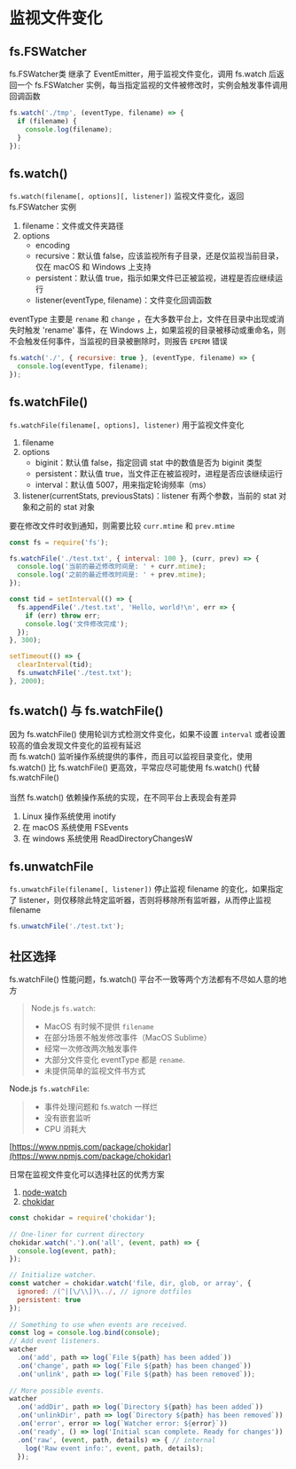 # 监视文件变化

<a name="PULEW"></a>
## fs.FSWatcher
fs.FSWatcher类 继承了 EventEmitter，用于监视文件变化，调用 fs.watch 后返回一个 fs.FSWatcher 实例，每当指定监视的文件被修改时，实例会触发事件调用回调函数
```javascript
fs.watch('./tmp', (eventType, filename) => {
  if (filename) {
    console.log(filename);
  }
});
```
<a name="Rn1Sz"></a>
## fs.watch()
`fs.watch(filename[, options][, listener])` 监视文件变化，返回 fs.FSWatcher 实例

1. filename：文件或文件夹路径
1. options
   - encoding
   - recursive：默认值 false，应该监视所有子目录，还是仅监视当前目录，仅在 macOS 和 Windows 上支持
   - persistent：默认值 true，指示如果文件已正被监视，进程是否应继续运行
   - listener(eventType, filename)：文件变化回调函数



eventType 主要是 `rename` 和 `change` ，在大多数平台上，文件在目录中出现或消失时触发 'rename' 事件，在 Windows 上，如果监视的目录被移动或重命名，则不会触发任何事件，当监视的目录被删除时，则报告 `EPERM` 错误
```javascript
fs.watch('./', { recursive: true }, (eventType, filename) => {
  console.log(eventType, filename);
});
```
<a name="yCjpi"></a>
## fs.watchFile()
`fs.watchFile(filename[, options], listener)` 用于监视文件变化

1. filename
1. options
   - biginit：默认值 false，指定回调 stat 中的数值是否为 biginit 类型
   - persistent：默认值 true，当文件正在被监视时，进程是否应该继续运行
   - interval：默认值 5007，用来指定轮询频率（ms）
3. listener(currentStats, previousStats)：listener 有两个参数，当前的 stat 对象和之前的 stat 对象



要在修改文件时收到通知，则需要比较 `curr.mtime` 和 `prev.mtime` 
```javascript
const fs = require('fs');

fs.watchFile('./test.txt', { interval: 100 }, (curr, prev) => {
  console.log('当前的最近修改时间是: ' + curr.mtime);
  console.log('之前的最近修改时间是: ' + prev.mtime);
});

const tid = setInterval(() => {
  fs.appendFile('./test.txt', 'Hello, world!\n', err => {
    if (err) throw err;
    console.log('文件修改完成');
  });
}, 300);

setTimeout(() => {
  clearInterval(tid);
  fs.unwatchFile('./test.txt');
}, 2000);
```
<a name="zBBDi"></a>
## fs.watch() 与 fs.watchFile()
因为 fs.watchFile() 使用轮训方式检测文件变化，如果不设置 `interval` 或者设置较高的值会发现文件变化的监视有延迟<br />而 fs.watch() 监听操作系统提供的事件，而且可以监视目录变化，使用 fs.watch() 比 fs.watchFile() 更高效，平常应尽可能使用 fs.watch() 代替 fs.watchFile()<br />
<br />当然 fs.watch() 依赖操作系统的实现，在不同平台上表现会有差异

1. Linux 操作系统使用 inotify
1. 在 macOS 系统使用 FSEvents
1. 在 windows 系统使用 ReadDirectoryChangesW


<a name="D7fmL"></a>
## fs.unwatchFile
`fs.unwatchFile(filename[, listener])` 停止监视 filename 的变化，如果指定了 listener，则仅移除此特定监听器，否则将移除所有监听器，从而停止监视 filename
```javascript
fs.unwatchFile('./test.txt');
```
<a name="cfX9A"></a>
## 社区选择
fs.watchFile() 性能问题，fs.watch() 平台不一致等两个方法都有不尽如人意的地方
> Node.js `fs.watch`:
> - MacOS 有时候不提供 `filename`
> - 在部分场景不触发修改事件（MacOS Sublime）
> - 经常一次修改两次触发事件
> - 大部分文件变化 eventType 都是 `rename`.
> - 未提供简单的监视文件书方式
> 
Node.js `fs.watchFile`:

> - 事件处理问题和 fs.watch 一样烂
> - 没有嵌套监听
> - CPU 消耗大
> 
[https://www.npmjs.com/package/chokidar](https://www.npmjs.com/package/chokidar)



日常在监视文件变化可以选择社区的优秀方案

1. [node-watch](https://www.npmjs.com/package/node-watch)
1. [chokidar](https://www.npmjs.com/package/chokidar)
```javascript
const chokidar = require('chokidar');
 
// One-liner for current directory
chokidar.watch('.').on('all', (event, path) => {
  console.log(event, path);
});
```
```javascript
// Initialize watcher.
const watcher = chokidar.watch('file, dir, glob, or array', {
  ignored: /(^|[\/\\])\../, // ignore dotfiles
  persistent: true
});
 
// Something to use when events are received.
const log = console.log.bind(console);
// Add event listeners.
watcher
  .on('add', path => log(`File ${path} has been added`))
  .on('change', path => log(`File ${path} has been changed`))
  .on('unlink', path => log(`File ${path} has been removed`));
 
// More possible events.
watcher
  .on('addDir', path => log(`Directory ${path} has been added`))
  .on('unlinkDir', path => log(`Directory ${path} has been removed`))
  .on('error', error => log(`Watcher error: ${error}`))
  .on('ready', () => log('Initial scan complete. Ready for changes'))
  .on('raw', (event, path, details) => { // internal
    log('Raw event info:', event, path, details);
  });
```
